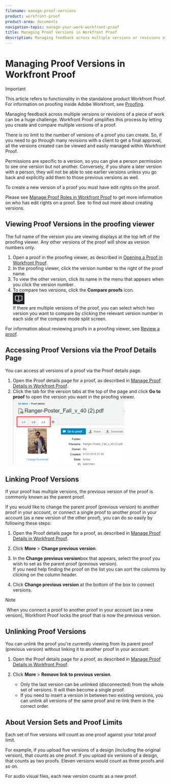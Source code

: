 ```yaml
---
filename: manage-proof-versions
product: workfront-proof
product-area: documents
navigation-topic: manage-your-work-workfront-proof
title: Managing Proof Versions in Workfront Proof
description: Managing feedback across multiple versions or revisions of a piece of work can be a huge challenge. Workfront Proof simplifies this process by letting you create and compare multiple versions of a proof.
---
```


# Managing Proof Versions in Workfront Proof

>[!IMPORTANT]
>
>This article refers to functionality in the standalone product Workfront Proof. For information on proofing inside Adobe Workfront, see [Proofing](../../../review-and-approve-work/proofing/proofing.md).

Managing feedback across multiple versions or revisions of a piece of work can be a huge challenge. Workfront Proof simplifies this process by letting you create and compare multiple versions of a proof.

There is no limit to the number of versions of a proof you can create. So, if you need to go through many revisions with a client to get a final approval, all the versions created can be viewed and easily managed within Workfront Proof.&nbsp;

Permissions are specific to a version, so you can give a person permission to see one version but not another. Conversely, if you share a later version with a person, they will not be able to see earlier versions unless you go back and explicitly add them to those previous versions as well.

To create a new version of a proof you must have edit rights on the proof.

Please see [Manage Proof Roles in Workfront Proof](../../../workfront-proof/wp-work-proofsfiles/share-proofs-and-files/manage-proof-roles.md) to get more information on who has edit rights on a proof. See&nbsp; to find out more about creating versions.

## Viewing Proof Versions in the proofing viewer

The full name of the version you are viewing displays at the top left of the proofing viewer. Any other versions of the proof will show as version numbers only.

1. Open a proof in the proofing viewer, as described in [Opening a Proof in Workfront Proof](../../../workfront-proof/wp-work-proofsfiles/review-proofs-wpv/open-proof.md).
1. In the proofing viewer, click the version number to the right of the proof name.
1. To view the other version, click its name in the menu that appears when you click the version number.
1. To compare two versions, click the **Compare proofs** icon.  
   ![Compare_Proofs_button.png](assets/compare-proofs-button.png)  
   If there are multiple versions of the proof, you can select which two version you want to compare by clicking the relevant version number in each side of the compare mode split screen.

For information about reviewing proofs in a proofing viewer, see [Review a proof](../../../review-and-approve-work/proofing/reviewing-proofs-within-workfront/review-a-proof/review-a-proof.md).

## Accessing Proof Versions via the Proof Details Page

You can access all versions of a proof via the Proof details page.&nbsp;

1. Open the Proof details page for a proof, as described in [Manage Proof Details in Workfront Proof](../../../workfront-proof/wp-work-proofsfiles/manage-your-work/manage-proof-details.md).
1. Click the tab for the version tabs at the top of the page and click **Go to proof** to open the version you want in the proofing viewer.  
   ![Version_tabs_on_Proof_Details_page.png](assets/version-tabs-on-proof-details-page-350x205.png)

## Linking Proof Versions

If your proof has multiple versions, the previous version of the proof is commonly known as the parent proof.

If you would like to change the parent proof (previous version) to another proof in your account, or connect a single proof to another proof in your account (as a new version of the other proof), you can do so easily by following these steps:

1. Open the Proof details page for a proof, as described in [Manage Proof Details in Workfront Proof](../../../workfront-proof/wp-work-proofsfiles/manage-your-work/manage-proof-details.md).
1. Click **More** > **Change previous version**.

1. In the **Change previous version**box that appears, select the proof you wish to set as the parent proof (previous version).  
   If you need help finding the proof on the list you can sort the columns by clicking on the column header.

1. Click **Change previous version** at the bottom of the box to connect versions.&nbsp;

>[!NOTE]
>
>&nbsp;When you connect a proof to another proof in your account (as a new version), Workfront Proof locks the proof that is now the previous version.

## Unlinking Proof Versions

You can unlink the proof you're currently viewing from its parent proof (previous version) without linking it to another proof in your account:

1. Open the Proof details page for a proof, as described in [Manage Proof Details in Workfront Proof](../../../workfront-proof/wp-work-proofsfiles/manage-your-work/manage-proof-details.md).
1. Click **More** > **Remove link to previous version**.

   * Only the last version can be unlinked (disconnected) from the whole set of versions. It will then become a single proof. 
   * If you need to insert a version in between two existing versions, you can unlink all versions of the same proof and re-link them in the correct order.

## About Version Sets and Proof Limits

Each set of five versions will count as one proof against your total proof limit.

For example, if you upload five versions of a design (including the original version), that counts as one proof. If you upload six versions of a design, that counts as two proofs. Eleven versions would count as three proofs and so on.

For audio visual files, each new version counts as a new proof.
